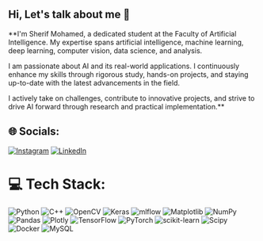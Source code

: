 ## Hi, Let's talk about me 👋

**I'm Sherif Mohamed, a dedicated student at the Faculty of Artificial Intelligence. My expertise spans artificial intelligence, machine learning, deep learning, computer vision, data science, and analysis.

I am passionate about AI and its real-world applications. I continuously enhance my skills through rigorous study, hands-on projects, and staying up-to-date with the latest advancements in the field.

I actively take on challenges, contribute to innovative projects, and strive to drive AI forward through research and practical implementation.**

## 🌐 Socials:
[![Instagram](https://img.shields.io/badge/Instagram-%23E4405F.svg?logo=Instagram&logoColor=white)](https://instagram.com/sherifmo7amed_) [![LinkedIn](https://img.shields.io/badge/LinkedIn-%230077B5.svg?logo=linkedin&logoColor=white)](https://linkedin.com/in/Sherifmohamed8) 

# 💻 Tech Stack:
![Python](https://img.shields.io/badge/python-3670A0?style=flat-square&logo=python&logoColor=ffdd54) ![C++](https://img.shields.io/badge/c++-%2300599C.svg?style=flat-square&logo=c%2B%2B&logoColor=white) ![OpenCV](https://img.shields.io/badge/opencv-%23white.svg?style=flat-square&logo=opencv&logoColor=white) ![Keras](https://img.shields.io/badge/Keras-%23D00000.svg?style=flat-square&logo=Keras&logoColor=white) ![mlflow](https://img.shields.io/badge/mlflow-%23d9ead3.svg?style=flat-square&logo=numpy&logoColor=blue) ![Matplotlib](https://img.shields.io/badge/Matplotlib-%23ffffff.svg?style=flat-square&logo=Matplotlib&logoColor=black) ![NumPy](https://img.shields.io/badge/numpy-%23013243.svg?style=flat-square&logo=numpy&logoColor=white) ![Pandas](https://img.shields.io/badge/pandas-%23150458.svg?style=flat-square&logo=pandas&logoColor=white) ![Plotly](https://img.shields.io/badge/Plotly-%233F4F75.svg?style=flat-square&logo=plotly&logoColor=white) ![TensorFlow](https://img.shields.io/badge/TensorFlow-%23FF6F00.svg?style=flat-square&logo=TensorFlow&logoColor=white) ![PyTorch](https://img.shields.io/badge/PyTorch-%23EE4C2C.svg?style=flat-square&logo=PyTorch&logoColor=white) ![scikit-learn](https://img.shields.io/badge/scikit--learn-%23F7931E.svg?style=flat-square&logo=scikit-learn&logoColor=white) ![Scipy](https://img.shields.io/badge/SciPy-%230C55A5.svg?style=flat-square&logo=scipy&logoColor=%white) ![Docker](https://img.shields.io/badge/docker-%230db7ed.svg?style=flat-square&logo=docker&logoColor=white) ![MySQL](https://img.shields.io/badge/mysql-4479A1.svg?style=flat-square&logo=mysql&logoColor=white)

